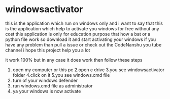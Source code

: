 # windowsactivator
this is the application which run on windows only and i want to say that this is the application which help to activate you windows for free without any cost this application is only for education purpose that how a bat or a python file work so download it and start activating your windows if you have any problem than pull a issue or check out the CodeNanshu you tube channel i hope this project help you a lot

it work 100% but in any case it does work then
follow these steps
1. open my computer or this pc
2.open c drive
3.you see windowsactivator folder
4.click on it
5.you see windows.cmd file
6. turn of your windows defender
7. run windows.cmd file as administrator
8. ya your windows is now activate


